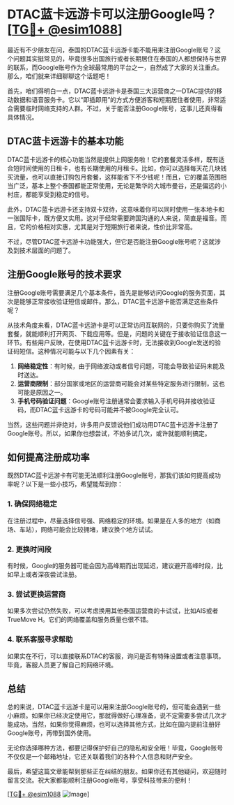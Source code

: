 # DTAC蓝卡远游卡可以注册Google吗？[[TG💪+ @esim1088](https://t.me/s/esim1088)]

最近有不少朋友在问，泰国的DTAC蓝卡远游卡能不能用来注册Google账号？这个问题其实挺常见的，毕竟很多出国旅行或者长期居住在泰国的人都想保持与世界的联系，而Google账号作为全球最常用的平台之一，自然成了大家的关注重点。那么，咱们就来详细聊聊这个话题吧！

首先，咱们得明白一点，DTAC蓝卡远游卡是泰国三大运营商之一DTAC提供的移动数据和语音服务卡。它以“即插即用”的方式方便游客和短期居住者使用，非常适合需要临时网络支持的人群。不过，关于能否注册Google账号，这事儿还真得看具体情况。

## DTAC蓝卡远游卡的基本功能

DTAC蓝卡远游卡的核心功能当然是提供上网服务啦！它的套餐灵活多样，既有适合短时间使用的日租卡，也有长期使用的月租卡。比如，你可以选择每天花几块钱买流量，也可以直接订购包月套餐，这样能省下不少钱呢！而且，它的覆盖范围相当广泛，基本上整个泰国都能正常使用，无论是繁华的大城市曼谷，还是偏远的小村庄，都能享受到稳定的信号。

此外，DTAC蓝卡远游卡还支持双卡双待，这意味着你可以同时使用一张本地卡和一张国际卡，既方便又实用。这对于经常需要跨国沟通的人来说，简直是福音。而且，它的价格相对实惠，尤其是对于短期旅行者来说，性价比非常高。

不过，尽管DTAC蓝卡远游卡功能强大，但它是否能注册Google账号呢？这就涉及到技术层面的问题了。

## 注册Google账号的技术要求

注册Google账号需要满足几个基本条件，首先是能够访问Google的服务页面，其次是能够正常接收验证短信或邮件。那么，DTAC蓝卡远游卡能否满足这些条件呢？

从技术角度来看，DTAC蓝卡远游卡是可以正常访问互联网的，只要你购买了流量套餐，就能顺利打开网页、下载应用等。但是，问题的关键在于接收验证信息这一环节。有些用户反映，在使用DTAC蓝卡远游卡时，无法接收到Google发送的验证码短信。这种情况可能与以下几个因素有关：

1. **网络稳定性**：有时候，由于网络波动或者信号问题，可能会导致验证码未能及时送达。
2. **运营商限制**：部分国家或地区的运营商可能会对某些特定服务进行限制，这也可能是原因之一。
3. **手机号码验证问题**：Google账号注册通常会要求输入手机号码并接收验证码，而DTAC蓝卡远游卡的号码可能并不被Google完全认可。

当然，这些问题并非绝对，许多用户反馈说他们成功用DTAC蓝卡远游卡注册了Google账号。所以，如果你也想尝试，不妨多试几次，或许就能顺利搞定。

## 如何提高注册成功率

既然DTAC蓝卡远游卡有可能无法顺利注册Google账号，那我们该如何提高成功率呢？以下是一些小技巧，希望能帮到你：

### 1. 确保网络稳定
在注册过程中，尽量选择信号强、网络稳定的环境。如果是在人多的地方（如商场、车站），网络可能会比较拥堵，建议换个地方试试。

### 2. 更换时间段
有时候，Google的服务器可能会因为高峰期而出现延迟，建议避开高峰时段，比如早上或者深夜尝试注册。

### 3. 尝试更换运营商
如果多次尝试仍然失败，可以考虑换用其他泰国运营商的卡试试，比如AIS或者TrueMove H。它们的网络覆盖和服务质量也很不错。

### 4. 联系客服寻求帮助
如果实在不行，可以直接联系DTAC的客服，询问是否有特殊设置或者注意事项。毕竟，客服人员更了解自己的网络环境。

## 总结

总的来说，DTAC蓝卡远游卡是可以用来注册Google账号的，但可能会遇到一些小麻烦。如果你已经决定使用它，那就得做好心理准备，说不定需要多尝试几次才能成功。当然，如果你觉得麻烦，也可以选择其他方式，比如在国内提前注册好Google账号，再带到国外使用。

无论你选择哪种方法，都要记得保护好自己的隐私和安全哦！毕竟，Google账号不仅仅是一个邮箱地址，它还关联着我们的各种个人信息和财产安全。

最后，希望这篇文章能帮到那些正在纠结的朋友。如果你还有其他疑问，欢迎随时留言交流。祝大家都能顺利注册Google账号，享受科技带来的便利！

[[TG💪+ @esim1088](https://t.me/s/esim1088) ![Image](https://i.postimg.cc/4NQfJmqS/Snipaste-2025-05-13-00-14-12.png)]